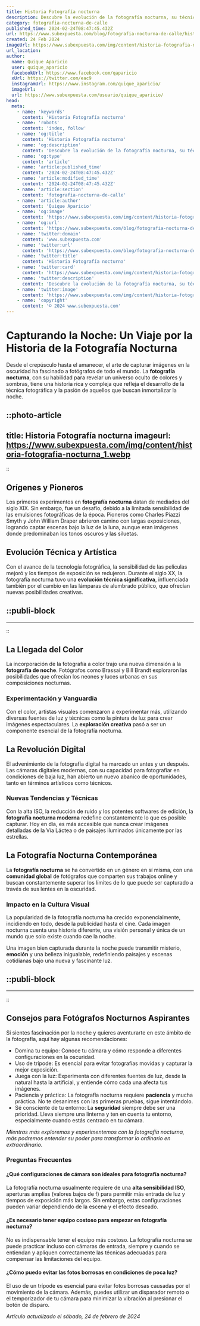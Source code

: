 ```yaml
---
title: Historia Fotografía nocturna
description: Descubre la evolución de la fotografía nocturna, su técnica y arte capturando la esencia mística de la noche en nuestras imágenes.
category: fotografia-nocturna-de-calle
published_time: 2024-02-24T08:47:45.432Z
url: https://www.subexpuesta.com/blog/fotografia-nocturna-de-calle/historia-fotografia-nocturna
created: 24 Feb 2024
imageUrl: https://www.subexpuesta.com/img/content/historia-fotografia-nocturna_1.webp
url_location:
author:
  name: Quique Aparicio
  user: quique_aparicio
  facebookUrl: https://www.facebook.com/qaparicio
  xUrl: https://twitter.com/eac9
  instagramUrl: https://www.instagram.com/quique_aparicio/
  imageUrl: 
  url: https://www.subexpuesta.com/usuario/quique_aparicio/
head:
  meta:
    - name: 'keywords'
      content: 'Historia Fotografía nocturna'
    - name: 'robots'
      content: 'index, follow'
    - name: 'og:title'
      content: 'Historia Fotografía nocturna'
    - name: 'og:description'
      content: 'Descubre la evolución de la fotografía nocturna, su técnica y arte capturando la esencia mística de la noche en nuestras imágenes.'
    - name: 'og:type'
      content: 'article'
    - name: 'article:published_time'
      content: '2024-02-24T08:47:45.432Z'
    - name: 'article:modified_time'
      content: '2024-02-24T08:47:45.432Z'
    - name: 'article:section'
      content: 'fotografia-nocturna-de-calle'
    - name: 'article:author'
      content: 'Quique Aparicio'
    - name: 'og:image'
      content: 'https://www.subexpuesta.com/img/content/historia-fotografia-nocturna_1.webp'
    - name: 'og:url'
      content: 'https://www.subexpuesta.com/blog/fotografia-nocturna-de-calle/historia-fotografia-nocturna'
    - name: 'twitter:domain'
      content: 'www.subexpuesta.com'
    - name: 'twitter:url'
      content: 'https://www.subexpuesta.com/blog/fotografia-nocturna-de-calle/historia-fotografia-nocturna'
    - name: 'twitter:title'
      content: 'Historia Fotografía nocturna'
    - name: 'twitter:card'
      content: 'https://www.subexpuesta.com/img/content/historia-fotografia-nocturna_1.webp'
    - name: 'twitter:description'
      content: 'Descubre la evolución de la fotografía nocturna, su técnica y arte capturando la esencia mística de la noche en nuestras imágenes.'
    - name: 'twitter:image'
      content: 'https://www.subexpuesta.com/img/content/historia-fotografia-nocturna_1.webp'
    - name: 'copyright'
      content: '© 2024 www.subexpuesta.com'
---
```

# Capturando la Noche: Un Viaje por la Historia de la Fotografía Nocturna

Desde el crepúsculo hasta el amanecer, el arte de capturar imágenes en la oscuridad ha fascinado a fotógrafos de todo el mundo. La **fotografía nocturna**, con su habilidad para revelar un universo oculto de colores y sombras, tiene una historia rica y compleja que refleja el desarrollo de la técnica fotográfica y la pasión de aquellos que buscan inmortalizar la noche.


::photo-article
---
title: Historia Fotografía nocturna
imageurl: https://www.subexpuesta.com/img/content/historia-fotografia-nocturna_1.webp
---
::


## Orígenes y Pioneros
Los primeros experimentos en **fotografía nocturna** datan de mediados del siglo XIX. Sin embargo, fue un desafío, debido a la limitada sensibilidad de las emulsiones fotográficas de la época. Pioneros como Charles Piazzi Smyth y John William Draper abrieron camino con largas exposiciones, logrando captar escenas bajo la luz de la luna, aunque eran imágenes donde predominaban los tonos oscuros y las siluetas.

## Evolución Técnica y Artística
Con el avance de la tecnología fotográfica, la sensibilidad de las películas mejoró y los tiempos de exposición se redujeron. Durante el siglo XX, la fotografía nocturna tuvo una **evolución técnica significativa**, influenciada también por el cambio en las lámparas de alumbrado público, que ofrecían nuevas posibilidades creativas.


  ::publi-block
  ---
  ---
  ::
  
  
## La Llegada del Color
La incorporación de la fotografía a color trajo una nueva dimensión a la **fotografía de noche**. Fotógrafos como Brassai y Bill Brandt exploraron las posibilidades que ofrecían los neones y luces urbanas en sus composiciones nocturnas.

### Experimentación y Vanguardia
Con el color, artistas visuales comenzaron a experimentar más, utilizando diversas fuentes de luz y técnicas como la pintura de luz para crear imágenes espectaculares. La **exploración creativa** pasó a ser un componente esencial de la fotografía nocturna.

## La Revolución Digital
El advenimiento de la fotografía digital ha marcado un antes y un después. Las cámaras digitales modernas, con su capacidad para fotografiar en condiciones de baja luz, han abierto un nuevo abanico de oportunidades, tanto en términos artísticos como técnicos.

### Nuevas Tendencias y Técnicas
Con la alta ISO, la reducción de ruido y los potentes softwares de edición, la **fotografía nocturna moderna** redefine constantemente lo que es posible capturar. Hoy en día, es más accesible que nunca crear imágenes detalladas de la Vía Láctea o de paisajes iluminados únicamente por las estrellas.

## La Fotografía Nocturna Contemporánea
La **fotografía nocturna** se ha convertido en un género en sí misma, con una **comunidad global** de fotógrafos que comparten sus trabajos online y buscan constantemente superar los límites de lo que puede ser capturado a través de sus lentes en la oscuridad.

### Impacto en la Cultura Visual
La popularidad de la fotografía nocturna ha crecido exponencialmente, incidiendo en todo, desde la publicidad hasta el cine. Cada imagen nocturna cuenta una historia diferente, una visión personal y única de un mundo que solo existe cuando cae la noche.

Una imagen bien capturada durante la noche puede transmitir misterio, **emoción** y una belleza inigualable, redefiniendo paisajes y escenas cotidianas bajo una nueva y fascinante luz.


  ::publi-block
  ---
  ---
  ::
  
  
## Consejos para Fotógrafos Nocturnos Aspirantes
Si sientes fascinación por la noche y quieres aventurarte en este ámbito de la fotografía, aquí hay algunas recomendaciones:

- Domina tu equipo: Conoce tu cámara y cómo responde a diferentes configuraciones en la oscuridad.
- Uso de trípode: Es esencial para evitar fotografías movidas y capturar la mejor exposición.
- Juega con la luz: Experimenta con diferentes fuentes de luz, desde la natural hasta la artificial, y entiende cómo cada una afecta tus imágenes.
- Paciencia y práctica: La fotografía nocturna requiere **paciencia** y mucha práctica. No te desanimes con las primeras pruebas, sigue intentándolo.
- Sé consciente de tu entorno: La **seguridad** siempre debe ser una prioridad. Lleva siempre una linterna y ten en cuenta tu entorno, especialmente cuando estás centrado en tu cámara.

_Mientras más exploremos y experimentemos con la fotografía nocturna, más podremos entender su poder para transformar lo ordinario en extraordinario._

### Preguntas Frecuentes

#### ¿Qué configuraciones de cámara son ideales para fotografía nocturna?
La fotografía nocturna usualmente requiere de una **alta sensibilidad ISO**, aperturas amplias (valores bajos de f) para permitir más entrada de luz y tiempos de exposición más largos. Sin embargo, estas configuraciones pueden variar dependiendo de la escena y el efecto deseado.

#### ¿Es necesario tener equipo costoso para empezar en fotografía nocturna?
No es indispensable tener el equipo más costoso. La fotografía nocturna se puede practicar incluso con cámaras de entrada, siempre y cuando se entiendan y apliquen correctamente las técnicas adecuadas para compensar las limitaciones del equipo.

#### ¿Cómo puedo evitar las fotos borrosas en condiciones de poca luz?
El uso de un trípode es esencial para evitar fotos borrosas causadas por el movimiento de la cámara. Además, puedes utilizar un disparador remoto o el temporizador de tu cámara para minimizar la vibración al presionar el botón de disparo.

_Artículo actualizado el sábado, 24 de febrero de 2024_